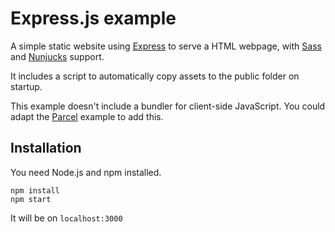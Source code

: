 # Express.js example

A simple static website using [Express](http://expressjs.com) to serve a HTML webpage, with [Sass](https://www.npmjs.com/package/sass) and [Nunjucks](https://github.com/mozilla/nunjucks) support.

It includes a script to automatically copy assets to the public folder on startup.

This example doesn't include a bundler for client-side JavaScript. You could adapt the [Parcel](https://github.com/LBHackney-IT/hackney-design-system-examples/blob/main/parcel) example to add this.

## Installation

You need Node.js and npm installed.

```
npm install
npm start
```

It will be on `localhost:3000`
